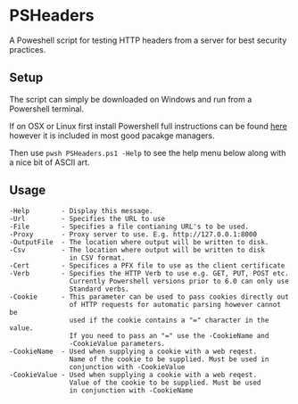 # PSHeaders
A Poweshell script for testing HTTP headers from a server for best security practices.

## Setup
The script can simply be downloaded on Windows and run from a Powershell terminal.

If on OSX or Linux first install Powershell full instructions can be found [here](https://docs.microsoft.com/en-us/powershell/scripting/install/installing-powershell-core-on-linux?view=powershell-7) however it is included in most good pacakge managers.       

Then use `pwsh PSHeaders.ps1 -Help` to see the help menu below along with a nice bit of ASCII art.

## Usage                                            
    -Help        - Display this message.                
    -Url         - Specifies the URL to use                         
    -File        - Specifies a file contianing URL's to be used.               
    -Proxy       - Proxy server to use. E.g. http://127.0.0.1:8000              
    -OutputFile  - The location where output will be written to disk.          
    -Csv         - The location where output will be written to disk            
                   in CSV format.       
    -Cert        - Specifices a PFX file to use as the client certificate    
    -Verb        - Specifies the HTTP Verb to use e.g. GET, PUT, POST etc.    
                   Currently Powershell versions prior to 6.0 can only use    
                   Standard verbs.
    -Cookie      - This parameter can be used to pass cookies directly out
                   of HTTP requests for automatic parsing however cannot be
                   used if the cookie contains a "=" character in the value.
                   If you need to pass an "=" use the -CookieName and 
                   -CookieValue parameters.                                             
    -CookieName  - Used when supplying a cookie with a web reqest.                      
                   Name of the cookie to be supplied. Must be used in               
                   conjunction with -CookieValue                               
    -CookieValue - Used when supplying a cookie with a web reqest.                  
                   Value of the cookie to be supplied. Must be used                 
                   in conjunction with -CookieName                           
